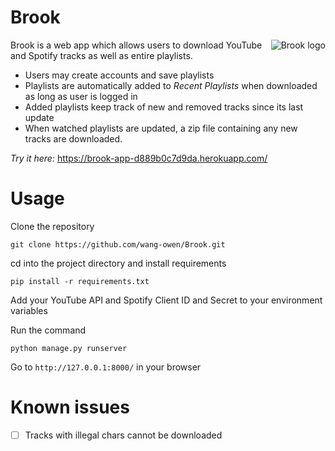 # Brook
<img src="https://github.com/wang-owen/Brook/assets/69203168/6fe89c73-76af-4b9f-bcf5-5f6a4299bb0e" align="right"
     alt="Brook logo">

Brook is a web app which allows users to download YouTube and Spotify tracks as well as entire playlists.
* Users may create accounts and save playlists
* Playlists are automatically added to *Recent Playlists* when downloaded as long as user is logged in
* Added playlists keep track of new and removed tracks since its last update
* When watched playlists are updated, a zip file containing any new tracks are downloaded.

*Try it here:* https://brook-app-d889b0c7d9da.herokuapp.com/

# Usage
Clone the repository
```
git clone https://github.com/wang-owen/Brook.git
```

cd into the project directory and install requirements
```
pip install -r requirements.txt
```
Add your YouTube API and Spotify Client ID and Secret to your environment variables

Run the command
```
python manage.py runserver
```

Go to `http://127.0.0.1:8000/` in your browser

# Known issues
- [ ] Tracks with illegal chars cannot be downloaded
